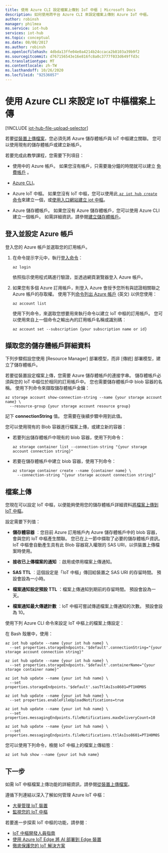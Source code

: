 ```yaml
---
title: 使用 Azure CLI 設定檔案上傳到 IoT 中樞 | Microsoft Docs
description: 如何使用跨平台 Azure CLI 來設定檔案上傳到 Azure IoT 中樞。
author: robinsh
manager: philmea
ms.service: iot-hub
services: iot-hub
ms.topic: conceptual
ms.date: 08/08/2017
ms.author: robinsh
ms.openlocfilehash: 4dbda13ffe04e0a4214b24ccaca2b8103a39b9f2
ms.sourcegitcommit: d767156543e16e816fc8a0c3777f033d649ffd3c
ms.translationtype: MT
ms.contentlocale: zh-TW
ms.lasthandoff: 10/26/2020
ms.locfileid: "92536057"
---
```

# <a name="configure-iot-hub-file-uploads-using-azure-cli"></a>使用 Azure CLI 來設定 IoT 中樞檔案上傳

[!INCLUDE [iot-hub-file-upload-selector](../../includes/iot-hub-file-upload-selector.md)]

若要[從裝置上傳檔案](iot-hub-devguide-file-upload.md)，您必須先將 Azure 儲存體帳戶與 IoT 中樞建立關聯。 您可以使用現有的儲存體帳戶或建立新帳戶。

若要完成此教學課程，您需要下列項目：

* 使用中的 Azure 帳戶。 如果您沒有帳戶，只需要幾分鐘的時間就可以建立 [免費帳戶](https://azure.microsoft.com/pricing/free-trial/) 。

* [Azure CLI](/cli/azure/install-azure-cli)。

* Azure IoT 中樞。 如果您沒有 IoT 中樞，您可以使用此[ `az iot hub create` 命令](/cli/azure/iot/hub#az-iot-hub-create)來建立一個，或[使用入口網站建立 iot 中樞](iot-hub-create-through-portal.md)。

* Azure 儲存體帳戶。 如果您沒有 Azure 儲存體帳戶，您可以使用 Azure CLI 建立一個帳戶。 如需詳細資訊，請參閱[建立儲存體帳戶](../storage/common/storage-account-create.md)。

## <a name="sign-in-and-set-your-azure-account"></a>登入並設定 Azure 帳戶

登入您的 Azure 帳戶並選取您的訂用帳戶。

1. 在命令提示字元中，執行[登入命令](/cli/azure/get-started-with-azure-cli)：

    ```azurecli
    az login
    ```

    依照指示使用程式碼進行驗證，並透過網頁瀏覽器登入 Azure 帳戶。

2. 如果您有多個 Azure 訂用帳戶，則登入 Azure 會授予您所有與認證相關聯之 Azure 帳戶的存取權。 使用下列[命令列出 Azure 帳戶](/cli/azure/account) \(英文\) 以供您使用：

    ```azurecli
    az account list
    ```

    使用下列命令，來選取您想要用來執行命令以建立 IoT 中樞的訂用帳戶。 您可以使用來自上一個命令之輸出內的訂用帳戶名稱或識別碼︰

    ```azurecli
    az account set --subscription {your subscription name or id}
    ```

## <a name="retrieve-your-storage-account-details"></a>擷取您的儲存體帳戶詳細資料

下列步驟假設您使用 [Resource Manager]  部署模型，而非 [傳統]  部署模型，建立了儲存體帳戶。

若要從裝置設定檔案上傳，您需要 Azure 儲存體帳戶的連接字串。 儲存體帳戶必須與您的 IoT 中樞位於相同的訂用帳戶中。 您也需要儲存體帳戶中 blob 容器的名稱。 使用下列命令來擷取儲存體帳戶金鑰：

```azurecli
az storage account show-connection-string --name {your storage account name} \
  --resource-group {your storage account resource group}
```

記下 **connectionString** 值。 您需要在後續步驟中用到此值。

您可以使用現有的 Blob 容器進行檔案上傳，或建立新的容器：

* 若要列出儲存體帳戶中現有的 blob 容器，使用下列命令：

    ```azurecli
    az storage container list --connection-string "{your storage account connection string}"
    ```

* 若要在儲存體帳戶中建立 blob 容器，使用下列命令：

    ```azurecli
    az storage container create --name {container name} \
      --connection-string "{your storage account connection string}"
    ```

## <a name="file-upload"></a>檔案上傳

您現在可以設定 IoT 中樞，以便能夠使用您的儲存體帳戶詳細資料[將檔案上傳到 IoT 中樞](iot-hub-devguide-file-upload.md)。

設定需要下列值：

* **儲存體容器** ︰您目前 Azure 訂用帳戶內 Azure 儲存體帳戶中的 blob 容器，會與您的 IoT 中樞產生關聯。 您已在上一節中擷取了必要的儲存體帳戶資訊。 IoT 中樞會自動產生具有此 Blob 容器寫入權限的 SAS URI，以供裝置上傳檔案時使用。

* **接收已上傳檔案的通知** ︰啟用或停用檔案上傳通知。

* **SAS TTL** ︰這個設定是「IoT 中樞」傳回給裝置之 SAS URI 的存留時間。 預設會設為一小時。

* **檔案通知設定預設 TTL** ：檔案上傳通知到期前的存留時間。 預設會設為一天。

* **檔案通知最大傳遞計數** ︰IoT 中樞可嘗試傳遞檔案上傳通知的次數。 預設會設為 10。

使用下列 Azure CLI 命令來設定 IoT 中樞上的檔案上傳設定：

<!--Robinsh this is out of date, add cloud powershell -->

在 Bash 殼層中，使用：

```azurecli
az iot hub update --name {your iot hub name} \
  --set properties.storageEndpoints.'$default'.connectionString="{your storage account connection string}"

az iot hub update --name {your iot hub name} \
  --set properties.storageEndpoints.'$default'.containerName="{your storage container name}"

az iot hub update --name {your iot hub name} \
  --set properties.storageEndpoints.'$default'.sasTtlAsIso8601=PT1H0M0S

az iot hub update --name {your iot hub name} \
  --set properties.enableFileUploadNotifications=true

az iot hub update --name {your iot hub name} \
  --set properties.messagingEndpoints.fileNotifications.maxDeliveryCount=10

az iot hub update --name {your iot hub name} \
  --set properties.messagingEndpoints.fileNotifications.ttlAsIso8601=PT1H0M0S
```

您可以使用下列命令，檢閱 IoT 中樞上的檔案上傳組態︰

```azurecli
az iot hub show --name {your iot hub name}
```

## <a name="next-steps"></a>下一步

如需 IoT 中樞檔案上傳功能的詳細資訊，請參閱[從裝置上傳檔案](iot-hub-devguide-file-upload.md)。

遵循下列連結以深入了解如何管理 Azure IoT 中樞：

* [大量管理 IoT 裝置](iot-hub-bulk-identity-mgmt.md)
* [監視您的 IoT 中樞](monitor-iot-hub.md)

若要進一步探索 IoT 中樞的功能，請參閱︰

* [IoT 中樞開發人員指南](iot-hub-devguide.md)
* [使用 Azure IoT Edge 將 AI 部署到 Edge 裝置](../iot-edge/quickstart-linux.md)
* [徹底保護您的 IoT 解決方案](../iot-fundamentals/iot-security-ground-up.md)
